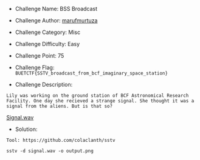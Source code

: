 - Challenge Name: BSS Broadcast
- Challenge Author: [marufmurtuza](https://marufmurtuza.github.io)
- Challenge Category: Misc
- Challenge Difficulty: Easy
- Challenge Point: 75
- Challenge Flag: 
`BUETCTF{SSTV_broadcast_from_bcf_imaginary_space_station}`

- Challenge Description:

```Lily was working on the ground station of BCF Astronomical Research Facility. One day she recieved a strange signal. She thought it was a signal from the aliens. But is that so?```

[Signal.wav](./signal.wav)


- Solution: 

```
Tool: https://github.com/colaclanth/sstv

sstv -d signal.wav -o output.png
```
